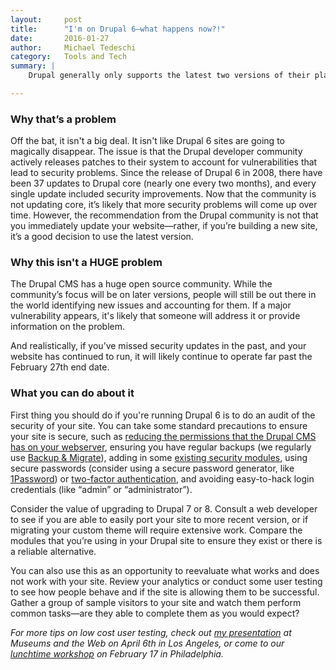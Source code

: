 ```yaml
---
layout:     post
title:      "I'm on Drupal 6—what happens now?!"
date:       2016-01-27
author:     Michael Tedeschi
category:   Tools and Tech
summary: |
    Drupal generally only supports the latest two versions of their platform. When Drupal 8 was released in November 2015, the Drupal community made the decision to no longer provide major updates for Drupal 6 to focus on the most recent versions of the system. The official stop date for Drupal 6 development is February 27th, 2016. This has left a lot of organizations with older Drupal sites worried about the sustainability and security of their websites.

---
```


### Why that’s a problem
Off the bat, it isn't a big deal. It isn't like Drupal 6 sites are going to magically disappear. The issue is that the Drupal developer community actively releases patches to their system to account for vulnerabilities that lead to security problems. Since the release of Drupal 6 in 2008, there have been 37 updates to Drupal core (nearly one every two months), and every single update included security improvements. Now that the community is not updating core, it’s likely that more security problems will come up over time. However, the recommendation from the Drupal community is not that you immediately update your website—rather, if you’re building a new site, it’s a good decision to use the latest version.

### Why this isn't a HUGE problem
The Drupal CMS has a huge open source community. While the community’s focus will be on later versions, people will still be out there in the world identifying new issues and accounting for them. If a major vulnerability appears, it's likely that someone will address it or provide information on the problem.

And realistically, if you’ve missed security updates in the past, and your website has continued to run, it will likely continue to operate far past the February 27th end date.

### What you can do about it
First thing you should do if you're running Drupal 6 is to do an audit of the security of your site. You can take some standard precautions to ensure your site is secure, such as [reducing the permissions that the Drupal CMS has on your webserver](https://www.drupal.org/node/244924), ensuring you have regular backups (we regularly use [Backup & Migrate](https://www.drupal.org/project/backup_migrate)), adding in some [existing security modules](https://www.drupal.org/node/382752), using secure passwords (consider using a secure password generator, like [1Password](https://agilebits.com/onepassword)) or [two-factor authentication](https://www.drupal.org/node/1099690/release?api_version%5B%5D=87), and avoiding easy-to-hack login credentials (like “admin” or “administrator”).

Consider the value of upgrading to Drupal 7 or 8. Consult a web developer to see if you are able to easily port your site to more recent version, or if migrating your custom theme will require extensive work. Compare the modules that you’re using in your Drupal site to ensure they exist or there is a reliable alternative.

You can also use this as an opportunity to reevaluate what works and does not work with your site. Review your analytics or conduct some user testing to see how people behave and if the site is allowing them to be successful. Gather a group of sample visitors to your site and watch them perform common tasks—are they able to complete them as you would expect?

*For more tips on low cost user testing, check out [my presentation](http://mw2016.museumsandtheweb.com/proposal/user-experience-for-museum-professionals/) at Museums and the Web on April 6th in Los Angeles, or come to our [lunchtime workshop](http://interactivemechanics.com/workshops/) on February 17 in Philadelphia.*